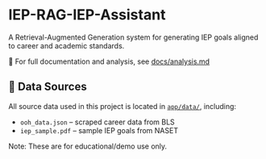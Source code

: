 # IEP-RAG-IEP-Assistant
A Retrieval-Augmented Generation system for generating IEP goals aligned to career and academic standards.

📄 For full documentation and analysis, see [docs/analysis.md](docs/analysis.md)

## 📂 Data Sources

All source data used in this project is located in [`app/data/`](app/data/), including:

- `ooh_data.json` – scraped career data from BLS
- `iep_sample.pdf` – sample IEP goals from NASET

Note: These are for educational/demo use only.
